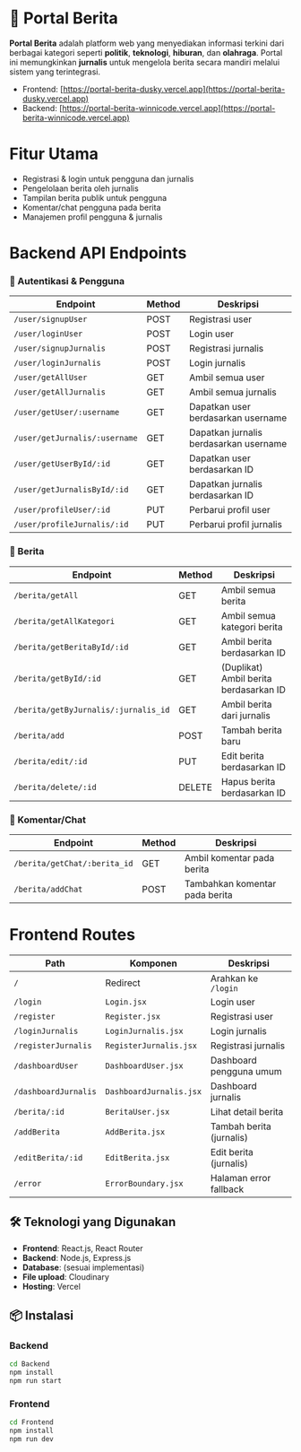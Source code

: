 # 📰 Portal Berita

**Portal Berita** adalah platform web yang menyediakan informasi terkini dari berbagai kategori seperti **politik**, **teknologi**, **hiburan**, dan **olahraga**. Portal ini memungkinkan **jurnalis** untuk mengelola berita secara mandiri melalui sistem yang terintegrasi.

- Frontend: [https://portal-berita-dusky.vercel.app](https://portal-berita-dusky.vercel.app)
- Backend: [https://portal-berita-winnicode.vercel.app](https://portal-berita-winnicode.vercel.app)



# Fitur Utama

- Registrasi & login untuk pengguna dan jurnalis
- Pengelolaan berita oleh jurnalis
- Tampilan berita publik untuk pengguna
- Komentar/chat pengguna pada berita
- Manajemen profil pengguna & jurnalis



# Backend API Endpoints

### 🔐 Autentikasi & Pengguna

| Endpoint | Method | Deskripsi |
|---------|--------|-----------|
| `/user/signupUser` | POST | Registrasi user |
| `/user/loginUser` | POST | Login user |
| `/user/signupJurnalis` | POST | Registrasi jurnalis |
| `/user/loginJurnalis` | POST | Login jurnalis |
| `/user/getAllUser` | GET | Ambil semua user |
| `/user/getAllJurnalis` | GET | Ambil semua jurnalis |
| `/user/getUser/:username` | GET | Dapatkan user berdasarkan username |
| `/user/getJurnalis/:username` | GET | Dapatkan jurnalis berdasarkan username |
| `/user/getUserById/:id` | GET | Dapatkan user berdasarkan ID |
| `/user/getJurnalisById/:id` | GET | Dapatkan jurnalis berdasarkan ID |
| `/user/profileUser/:id` | PUT | Perbarui profil user |
| `/user/profileJurnalis/:id` | PUT | Perbarui profil jurnalis |

### 📰 Berita

| Endpoint | Method | Deskripsi |
|----------|--------|-----------|
| `/berita/getAll` | GET | Ambil semua berita |
| `/berita/getAllKategori` | GET | Ambil semua kategori berita |
| `/berita/getBeritaById/:id` | GET | Ambil berita berdasarkan ID |
| `/berita/getById/:id` | GET | (Duplikat) Ambil berita berdasarkan ID |
| `/berita/getByJurnalis/:jurnalis_id` | GET | Ambil berita dari jurnalis |
| `/berita/add` | POST | Tambah berita baru |
| `/berita/edit/:id` | PUT | Edit berita berdasarkan ID |
| `/berita/delete/:id` | DELETE | Hapus berita berdasarkan ID |

### 💬 Komentar/Chat

| Endpoint | Method | Deskripsi |
|----------|--------|-----------|
| `/berita/getChat/:berita_id` | GET | Ambil komentar pada berita |
| `/berita/addChat` | POST | Tambahkan komentar pada berita |



# Frontend Routes

| Path | Komponen | Deskripsi |
|------|----------|-----------|
| `/` | Redirect | Arahkan ke `/login` |
| `/login` | `Login.jsx` | Login user |
| `/register` | `Register.jsx` | Registrasi user |
| `/loginJurnalis` | `LoginJurnalis.jsx` | Login jurnalis |
| `/registerJurnalis` | `RegisterJurnalis.jsx` | Registrasi jurnalis |
| `/dashboardUser` | `DashboardUser.jsx` | Dashboard pengguna umum |
| `/dashboardJurnalis` | `DashboardJurnalis.jsx` | Dashboard jurnalis |
| `/berita/:id` | `BeritaUser.jsx` | Lihat detail berita |
| `/addBerita` | `AddBerita.jsx` | Tambah berita (jurnalis) |
| `/editBerita/:id` | `EditBerita.jsx` | Edit berita (jurnalis) |
| `/error` | `ErrorBoundary.jsx` | Halaman error fallback |



## 🛠️ Teknologi yang Digunakan

- **Frontend**: React.js, React Router
- **Backend**: Node.js, Express.js
- **Database**: (sesuai implementasi)
- **File upload**: Cloudinary
- **Hosting**: Vercel



## 📦 Instalasi

### Backend

```bash
cd Backend
npm install
npm run start
```

### Frontend

```bash
cd Frontend
npm install
npm run dev
```
